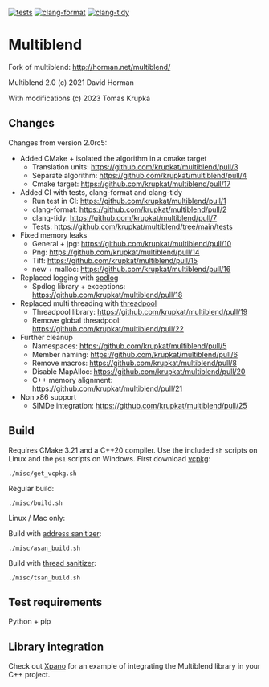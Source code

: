 [![tests](https://github.com/krupkat/multiblend/actions/workflows/build.yml/badge.svg?branch=main)](https://github.com/krupkat/multiblend/actions/workflows/build.yml)
[![clang-format](https://github.com/krupkat/multiblend/actions/workflows/clang-format-check.yml/badge.svg?branch=main)](https://github.com/krupkat/multiblend/actions/workflows/clang-format-check.yml)
[![clang-tidy](https://github.com/krupkat/multiblend/actions/workflows/clang-tidy-check.yml/badge.svg?branch=main)](https://github.com/krupkat/multiblend/actions/workflows/clang-tidy-check.yml)

# Multiblend
Fork of multiblend: http://horman.net/multiblend/

Multiblend 2.0 (c) 2021 David Horman

With modifications (c) 2023 Tomas Krupka

## Changes

Changes from version 2.0rc5:

- Added CMake + isolated the algorithm in a cmake target
  - Translation units: https://github.com/krupkat/multiblend/pull/3
  - Separate algorithm: https://github.com/krupkat/multiblend/pull/4
  - Cmake target: https://github.com/krupkat/multiblend/pull/17
- Added CI with tests, clang-format and clang-tidy
  - Run test in CI: https://github.com/krupkat/multiblend/pull/1
  - clang-format: https://github.com/krupkat/multiblend/pull/2
  - clang-tidy: https://github.com/krupkat/multiblend/pull/7
  - Tests: https://github.com/krupkat/multiblend/tree/main/tests
- Fixed memory leaks
  - General + jpg: https://github.com/krupkat/multiblend/pull/10
  - Png: https://github.com/krupkat/multiblend/pull/14
  - Tiff: https://github.com/krupkat/multiblend/pull/15
  - new + malloc: https://github.com/krupkat/multiblend/pull/16
- Replaced logging with [spdlog](https://github.com/gabime/spdlog/)
  - Spdlog library + exceptions: https://github.com/krupkat/multiblend/pull/18
- Replaced multi threading with [threadpool](https://github.com/bshoshany/thread-pool)
  - Threadpool library: https://github.com/krupkat/multiblend/pull/19
  - Remove global threadpool: https://github.com/krupkat/multiblend/pull/22
- Further cleanup
  - Namespaces: https://github.com/krupkat/multiblend/pull/5
  - Member naming: https://github.com/krupkat/multiblend/pull/6
  - Remove macros: https://github.com/krupkat/multiblend/pull/8
  - Disable MapAlloc: https://github.com/krupkat/multiblend/pull/20
  - C++ memory alignment: https://github.com/krupkat/multiblend/pull/21
- Non x86 support
  - SIMDe integration: https://github.com/krupkat/multiblend/pull/25

## Build

Requires CMake 3.21 and a C++20 compiler. Use the included `sh` scripts on Linux and the `ps1` scripts on Windows. First download [vcpkg](https://github.com/microsoft/vcpkg):

```
./misc/get_vcpkg.sh
```

Regular build:

```
./misc/build.sh
```

Linux / Mac only:

Build with [address sanitizer](https://github.com/google/sanitizers/wiki/AddressSanitizer):

```
./misc/asan_build.sh
```

Build with [thread sanitizer](https://github.com/google/sanitizers/wiki/ThreadSanitizerCppManual):

```
./misc/tsan_build.sh
```

## Test requirements

Python + pip

## Library integration

Check out [Xpano](https://github.com/krupkat/xpano) for an example of integrating the Multiblend library in your C++ project.
